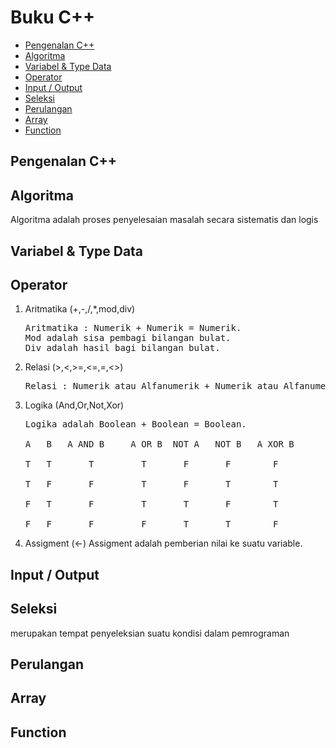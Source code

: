 # Buku C++ 

<!-- vim-markdown-toc GFM -->

* [Pengenalan C++](#pengenalan-c)
* [Algoritma](#algoritma)
* [Variabel & Type Data](#variabel--type-data)
* [Operator](#operator)
* [Input / Output](#input--output)
* [Seleksi](#seleksi)
* [Perulangan](#perulangan)
* [Array](#array)
* [Function](#function)

<!-- vim-markdown-toc -->

## Pengenalan C++ 
<!-- tolong diisi -->
## Algoritma
<!-- tolong diisi -->
Algoritma adalah proses penyelesaian masalah secara sistematis dan logis
## Variabel & Type Data
<!-- tolong diisi -->
## Operator

1.	Aritmatika (+,-,/,*,mod,div) <br>
    <pre>Aritmatika : Numerik + Numerik = Numerik.
    Mod adalah sisa pembagi bilangan bulat.
    Div adalah hasil bagi bilangan bulat.</pre>
2.	Relasi (>,<,>=,<=,=,<>)
    <pre>Relasi : Numerik atau Alfanumerik + Numerik atau Alfanumerik = Boolean.</pre>
3.	Logika (And,Or,Not,Xor)
    <pre>Logika adalah Boolean + Boolean = Boolean.<br>
    A	B	A AND B     A OR B  NOT A   NOT B   A XOR B<br>
    T	T       T         T       F       F        F<br>
    T	F       F         T       F       T        T<br>
    F	T       F         T       T       F        T<br>
    F	F       F         F       T       T        F</pre>
4.	Assigment (<-)
    Assigment adalah pemberian nilai ke suatu variable.

## Input / Output
<!-- tolong diisi -->
## Seleksi
merupakan tempat penyeleksian suatu kondisi dalam pemrograman
## Perulangan
<!-- tolong diisi -->
## Array
<!-- tolong diisi -->
## Function
<!-- tolong diisi -->
